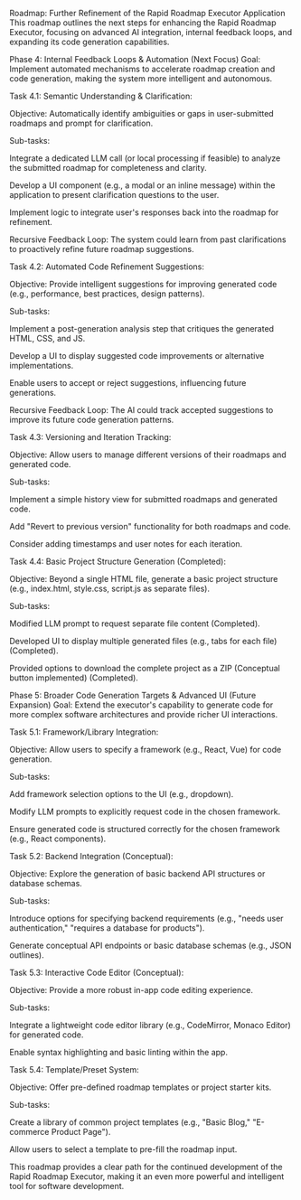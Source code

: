 Roadmap: Further Refinement of the Rapid Roadmap Executor Application
This roadmap outlines the next steps for enhancing the Rapid Roadmap Executor, focusing on advanced AI integration, internal feedback loops, and expanding its code generation capabilities.

Phase 4: Internal Feedback Loops & Automation (Next Focus)
Goal: Implement automated mechanisms to accelerate roadmap creation and code generation, making the system more intelligent and autonomous.

Task 4.1: Semantic Understanding & Clarification:

Objective: Automatically identify ambiguities or gaps in user-submitted roadmaps and prompt for clarification.

Sub-tasks:

Integrate a dedicated LLM call (or local processing if feasible) to analyze the submitted roadmap for completeness and clarity.

Develop a UI component (e.g., a modal or an inline message) within the application to present clarification questions to the user.

Implement logic to integrate user's responses back into the roadmap for refinement.

Recursive Feedback Loop: The system could learn from past clarifications to proactively refine future roadmap suggestions.

Task 4.2: Automated Code Refinement Suggestions:

Objective: Provide intelligent suggestions for improving generated code (e.g., performance, best practices, design patterns).

Sub-tasks:

Implement a post-generation analysis step that critiques the generated HTML, CSS, and JS.

Develop a UI to display suggested code improvements or alternative implementations.

Enable users to accept or reject suggestions, influencing future generations.

Recursive Feedback Loop: The AI could track accepted suggestions to improve its future code generation patterns.

Task 4.3: Versioning and Iteration Tracking:

Objective: Allow users to manage different versions of their roadmaps and generated code.

Sub-tasks:

Implement a simple history view for submitted roadmaps and generated code.

Add "Revert to previous version" functionality for both roadmaps and code.

Consider adding timestamps and user notes for each iteration.

Task 4.4: Basic Project Structure Generation (Completed):

Objective: Beyond a single HTML file, generate a basic project structure (e.g., index.html, style.css, script.js as separate files).

Sub-tasks:

Modified LLM prompt to request separate file content (Completed).

Developed UI to display multiple generated files (e.g., tabs for each file) (Completed).

Provided options to download the complete project as a ZIP (Conceptual button implemented) (Completed).

Phase 5: Broader Code Generation Targets & Advanced UI (Future Expansion)
Goal: Extend the executor's capability to generate code for more complex software architectures and provide richer UI interactions.

Task 5.1: Framework/Library Integration:

Objective: Allow users to specify a framework (e.g., React, Vue) for code generation.

Sub-tasks:

Add framework selection options to the UI (e.g., dropdown).

Modify LLM prompts to explicitly request code in the chosen framework.

Ensure generated code is structured correctly for the chosen framework (e.g., React components).

Task 5.2: Backend Integration (Conceptual):

Objective: Explore the generation of basic backend API structures or database schemas.

Sub-tasks:

Introduce options for specifying backend requirements (e.g., "needs user authentication," "requires a database for products").

Generate conceptual API endpoints or basic database schemas (e.g., JSON outlines).

Task 5.3: Interactive Code Editor (Conceptual):

Objective: Provide a more robust in-app code editing experience.

Sub-tasks:

Integrate a lightweight code editor library (e.g., CodeMirror, Monaco Editor) for generated code.

Enable syntax highlighting and basic linting within the app.

Task 5.4: Template/Preset System:

Objective: Offer pre-defined roadmap templates or project starter kits.

Sub-tasks:

Create a library of common project templates (e.g., "Basic Blog," "E-commerce Product Page").

Allow users to select a template to pre-fill the roadmap input.

This roadmap provides a clear path for the continued development of the Rapid Roadmap Executor, making it an even more powerful and intelligent tool for software development.